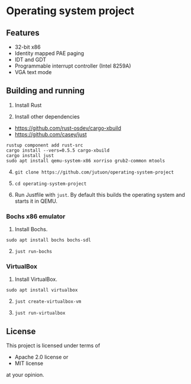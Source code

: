 # Operating system project

## Features

* 32-bit x86
* Identity mapped PAE paging
* IDT and GDT
* Programmable interrupt controller (Intel 8259A)
* VGA text mode

## Building and running

1. Install Rust

2. Install other dependencies

* <https://github.com/rust-osdev/cargo-xbuild>
* <https://github.com/casey/just>

```
rustup component add rust-src
cargo install --vers=0.5.5 cargo-xbuild
cargo install just
sudo apt install qemu-system-x86 xorriso grub2-common mtools
```
4. `git clone https://github.com/jutuon/operating-system-project`

5. `cd operating-system-project`

6. Run Justfile with `just`. By default this builds the
operating system and starts it in QEMU.

### Bochs x86 emulator

1. Install Bochs.

```
sudo apt install bochs bochs-sdl
```

2. `just run-bochs`

### VirtualBox

1. Install VirtualBox.

```
sudo apt install virtualbox
```

2. `just create-virtualbox-vm`

3. `just run-virtualbox`

## License

This project is licensed under terms of

* Apache 2.0 license or
* MIT license

at your opinion.
